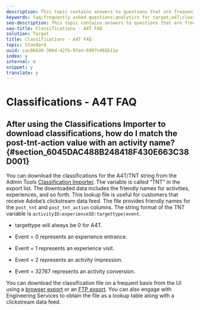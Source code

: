 ```yaml
---
description: This topic contains answers to questions that are frequently asked about classifications and using Analytics as the reporting source for Target (A4T).
keywords: faq;frequently asked questions;analytics for target;a4T;classifications;classification;classifications importer;post-tnt-action
seo-description: This topic contains answers to questions that are frequently asked about classifications and using Analytics as the reporting source for Target (A4T).
seo-title: Classifications - A4T FAQ
solution: Target
title: Classifications - A4T FAQ
topic: Standard
uuid: cac86630-396d-42fb-8fee-6997c465b11e
index: y
internal: n
snippet: y
translate: y
---
```


# Classifications - A4T FAQ


## After using the Classifications Importer to download classifications, how do I match the post-tnt-action value with an activity name? {#section_6045DAC488B248418F430E663C38D001}

You can download the classifications for the A4T/TNT string from the Admin Tools [Classification Importer](https://marketing.adobe.com/resources/help/en_US/reference/c_working_with_saint.html). The variable is called “TNT” in the export list. The downloaded data includes the friendly names for activities, experiences, and so forth. 
This lookup file is useful for customers that receive Adobe’s clickstream data feed. The file provides friendly names for the `post_tnt` and `post_tnt_action` columns. 
The string format of the TNT variable is `activityID:experienceID:targettype|event`. 

* targettype will always be 0 for A4T.

* Event = 0 represents an experience entrance.

* Event = 1 represents an experience visit.

* Event = 2 represents an activity impression.

* Event = 32767 represents an activity conversion.


You can download the classification file on a frequent basis from the UI using a [browser export](https://marketing.adobe.com/resources/help/en_US/reference/browser_export.html) or an [FTP export](https://marketing.adobe.com/resources/help/en_US/reference/ftp_export.html). You can also engage with Engineering Services to obtain the file as a lookup table along with a clickstream data feed. 
